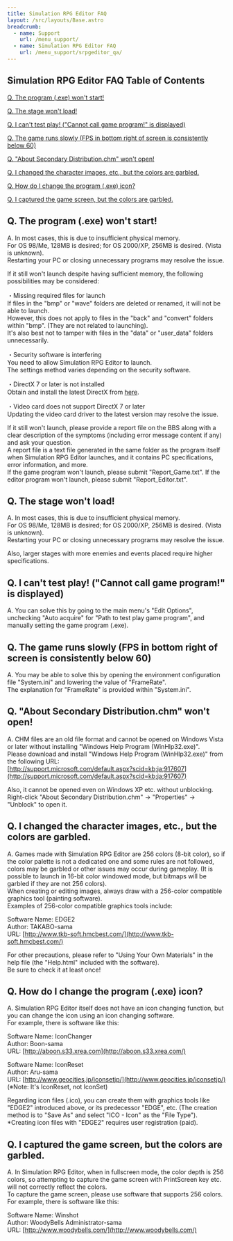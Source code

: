 ```yaml
---
title: Simulation RPG Editor FAQ
layout: /src/layouts/Base.astro
breadcrumb:
  - name: Support
    url: /menu_support/
  - name: Simulation RPG Editor FAQ
    url: /menu_support/srpgeditor_qa/
---
```


## Simulation RPG Editor FAQ Table of Contents

[Q. The program (.exe) won't start!](#Q1)  

[Q. The stage won't load!](#Q2)  

[Q. I can't test play! ("Cannot call game program!" is displayed)](#Q3)  

[Q. The game runs slowly (FPS in bottom right of screen is consistently below 60)](#Q4)  

[Q. "About Secondary Distribution.chm" won't open!](#Q5)  

[Q. I changed the character images, etc., but the colors are garbled.](#Q6)  

[Q. How do I change the program (.exe) icon?](#Q7)  

[Q. I captured the game screen, but the colors are garbled.](#Q8)  

## Q. The program (.exe) won't start!

A. In most cases, this is due to insufficient physical memory.  
For OS 98/Me, 128MB is desired; for OS 2000/XP, 256MB is desired. (Vista is unknown).  
Restarting your PC or closing unnecessary programs may resolve the issue.  
  
If it still won't launch despite having sufficient memory, the following possibilities may be considered:  
  
・Missing required files for launch  
If files in the "bmp" or "wave" folders are deleted or renamed, it will not be able to launch.  
However, this does not apply to files in the "back" and "convert" folders within "bmp". (They are not related to launching).  
It's also best not to tamper with files in the "data" or "user_data" folders unnecessarily.  
  
・Security software is interfering  
You need to allow Simulation RPG Editor to launch.  
The settings method varies depending on the security software.  
  
・DirectX 7 or later is not installed  
Obtain and install the latest DirectX from [here](http://support.microsoft.com/kb/179113/ja).  
  
・Video card does not support DirectX 7 or later  
Updating the video card driver to the latest version may resolve the issue.  
  
  
If it still won't launch, please provide a report file on the BBS along with a clear description of the symptoms (including error message content if any) and ask your question.  
A report file is a text file generated in the same folder as the program itself when Simulation RPG Editor launches, and it contains PC specifications, error information, and more.  
If the game program won't launch, please submit "Report_Game.txt". If the editor program won't launch, please submit "Report_Editor.txt".  

## Q. The stage won't load!

A. In most cases, this is due to insufficient physical memory.  
For OS 98/Me, 128MB is desired; for OS 2000/XP, 256MB is desired. (Vista is unknown).  
Restarting your PC or closing unnecessary programs may resolve the issue.  
  
Also, larger stages with more enemies and events placed require higher specifications.  

## Q. I can't test play! ("Cannot call game program!" is displayed)

A. You can solve this by going to the main menu's "Edit Options", unchecking "Auto acquire" for "Path to test play game program", and manually setting the game program (.exe).  

## Q. The game runs slowly (FPS in bottom right of screen is consistently below 60)

A. You may be able to solve this by opening the environment configuration file "System.ini" and lowering the value of "FrameRate".  
The explanation for "FrameRate" is provided within "System.ini".  

## Q. "About Secondary Distribution.chm" won't open!

A. CHM files are an old file format and cannot be opened on Windows Vista or later without installing "Windows Help Program (WinHlp32.exe)".  
Please download and install "Windows Help Program (WinHlp32.exe)" from the following URL:  
[http://support.microsoft.com/default.aspx?scid=kb;ja;917607](http://support.microsoft.com/default.aspx?scid=kb;ja;917607)  
  
Also, it cannot be opened even on Windows XP etc. without unblocking.  
Right-click "About Secondary Distribution.chm" -> "Properties" -> "Unblock" to open it.  

## Q. I changed the character images, etc., but the colors are garbled.

A. Games made with Simulation RPG Editor are 256 colors (8-bit color), so if the color palette is not a dedicated one and some rules are not followed, colors may be garbled or other issues may occur during gameplay. (It is possible to launch in 16-bit color windowed mode, but bitmaps will be garbled if they are not 256 colors).  
When creating or editing images, always draw with a 256-color compatible graphics tool (painting software).  
Examples of 256-color compatible graphics tools include:  
  
Software Name: EDGE2  
Author: TAKABO-sama  
URL: [http://www.tkb-soft.hmcbest.com/](http://www.tkb-soft.hmcbest.com/)  
  
For other precautions, please refer to "Using Your Own Materials" in the help file (the "Help.html" included with the software).  
Be sure to check it at least once!  

## Q. How do I change the program (.exe) icon?

A. Simulation RPG Editor itself does not have an icon changing function, but you can change the icon using an icon changing software.  
For example, there is software like this:  
  
Software Name: IconChanger  
Author: Boon-sama  
URL: [http://aboon.s33.xrea.com](http://aboon.s33.xrea.com/)  
  
Software Name: IconReset  
Author: Aru-sama  
URL: [http://www.geocities.jp/iconsetjp/](http://www.geocities.jp/iconsetjp/) (※Note: It's IconReset, not IconSet)  
  
Regarding icon files (.ico), you can create them with graphics tools like "EDGE2" introduced above, or its predecessor "EDGE", etc. (The creation method is to "Save As" and select "ICO - Icon" as the "File Type").  
*Creating icon files with "EDGE2" requires user registration (paid).  

## Q. I captured the game screen, but the colors are garbled.

A. In Simulation RPG Editor, when in fullscreen mode, the color depth is 256 colors, so attempting to capture the game screen with PrintScreen key etc. will not correctly reflect the colors.  
To capture the game screen, please use software that supports 256 colors.  
For example, there is software like this:  
  
Software Name: Winshot  
Author: WoodyBells Administrator-sama  
URL: [http://www.woodybells.com/](http://www.woodybells.com/)